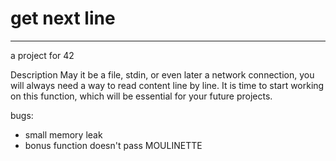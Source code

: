 # get next line

---

a project for 42

Description
May it be a file, stdin, or even later a network connection, you will always need a way to read content line by line. It is time to start working on this function, which will be essential for your future projects.

bugs:
- small memory leak
- bonus function doesn't pass MOULINETTE
